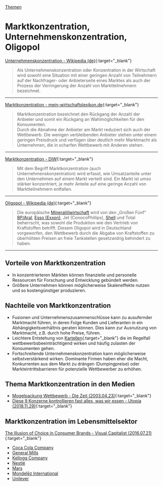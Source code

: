 [Themen](../themen.html)   

# Marktkonzentration, Unternehmenskonzentration, Oligopol

[Unternehmenskonzentration - Wikipedia (de)](https://de.wikipedia.org/wiki/Unternehmenskonzentration){:target="_blank"}   

> Als Unternehmenskonzentration oder Konzentration in der Wirtschaft wird sowohl eine Situation mit einer geringen Anzahl von Teilnehmern auf der Nachfrager- oder Anbieterseite eines Marktes als auch der Prozess der Verringerung der Anzahl von Marktteilnehmern bezeichnet.

---

[Marktkonzentration - mein-wirtschaftslexikon.de](http://www.mein-wirtschaftslexikon.de/m/marktkonzentration.php){:target="_blank"}   

> Marktkonzentration bezeichnet den Rückgang der Anzahl der Anbieter und somit ein Rückgang an Wahlmöglichkeiten für den Konsumenten.   
Durch die Abnahme der Anbieter am Markt reduziert sich auch der Wettbewerb.
Die wenigen verbleibenden Anbieter stehen unter einem geringen Preisdruck und verfügen über deutlich mehr Marktmacht als Unternehmen, die in scharfen Wettbewerb mit Anderen stehen.   

---

[Marktkonzentration - DIW](https://www.diw.de/de/diw_01.c.413344.de/presse/diw_glossar/marktkonzentration.html){:target="_blank"}   

> Mit dem Begriff Marktkonzentration (auch Unternehmenskonzentration) wird erfasst, wie Umsatzanteile unter den Unternehmen auf einem Markt verteilt sind. Ein Markt ist umso stärker konzentriert, je mehr Anteile auf eine geringe Anzahl von Marktteilnehmern entfallen.   

---

[Oligopol - Wikipedia (de)](https://de.wikipedia.org/wiki/Oligopol){:target="_blank"}   

> Die europäische [Mineralölwirtschaft](../thema/oel-kohle-gas.html) wird von den „Großen Fünf“ [BP/Aral](../konzerne/bp.html), [Esso (Exxon)](../konzerne/exxon-mobile.html), Jet (ConocoPhillips), [Shell](../konzerne/shell.html) und Total beherrscht, was sowohl die Produktion wie den Vertrieb von Kraftstoffen betrifft. Diesem Oligopol wird in Deutschland vorgeworfen, den Wettbewerb durch die Abgabe von Kraftstoffen zu überhöhten Preisen an freie Tankstellen gesetzwidrig behindert zu haben.   

---

## Vorteile von Marktkonzentration
* In konzentrierteren Märkten können finanzielle und personelle Ressourcen für Forschung und Entwicklung gebündelt werden.
* Größere Unternehmen können möglicherweise Skaleneffekte nutzen und so kostengünstiger produzieren.

## Nachteile von Marktkonzentration
* Fusionen und Unternehmenszusammenschlüsse kann zu ausufernder Marktmacht führen, in deren Folge Kunden und Lieferanten in ein Abhängigkeitsverhältnis geraten können. Dies kann zur Ausnutzung von Marktmacht, z.B. durch hohe Preise, führen.
* Leichtere Entstehung von [Kartellen](https://de.wikipedia.org/wiki/Kartell){:target="_blank"} die im Regelfall wettbewerbsbeeinträchtigend wirken und häufig zulasten der Konsumenten gehen.
* Fortschreitende Unternehmenskonzentration kann möglicherweise selbstverstärkend wirken. Dominante Firmen haben eher die Macht, Konkurrenten aus dem Markt zu drängen (Dumpingpreise) oder Markteintrittsbarrieren für potenzielle Wettbewerber zu erhöhen.

## Thema Marktkonzentration in den Medien
* [Mogelpackung Wettbewerb - Die Zeit (2003.04.23)](https://www.zeit.de/2003/18/Handelskonzentration_Kasten){:target="_blank"}
* [Diese 9 Konzerne kontrollieren fast alles, was wir essen - Utopia (2018.11.29)](https://utopia.de/groesste-lebensmittelkonzerne-114604/){:target="_blank"}

## Marktkonzentration im Lebensmittelsektor
[The Illusion of Choice in Consumer Brands - Visual Capitalist (2016.07.21)](https://www.visualcapitalist.com/illusion-of-choice-consumer-brands/){:target="_blank"}   

* [Coca Cola Company](../konzerne/coca-cola_co.html)
* [General Mills](../konzerne/general_mills.html)
* [Kellogg Company](../konzerne/kellogg_company.html)
* [Nestlé](../konzerne/nestle#marktkonzentration)
* [Mars](../konzerne/mars_inc.html)
* [Mondelēz International](../konzerne/mondelez_international.html)
* [Unilever](../konzerne/unilever.html)
